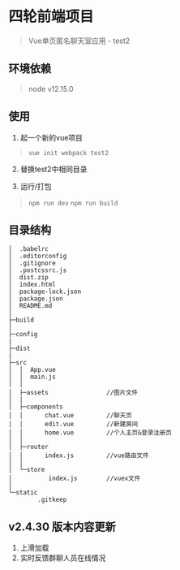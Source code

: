 四轮前端项目
===========================================

>Vue单页匿名聊天室应用 - test2

环境依赖
------------------

>node v12.15.0

使用
------------------
1. 起一个新的vue项目
>`vue init webpack test2`

2. 替换test2中相同目录

3. 运行/打包
>`npm run dev`
>`npm run build`

目录结构
------------------
```
│  .babelrc
│  .editorconfig
│  .gitignore
│  .postcssrc.js
│  dist.zip
│  index.html
│  package-lock.json
│  package.json
│  README.md
│
├─build
│
├─config
|
├─dist
|
├─src
│  │  App.vue
│  │  main.js
│  │
│  ├─assets                //图片文件
│  |
│  ├─components           
│  │      chat.vue         //聊天页
│  │      edit.vue         //新建房间
│  │      home.vue         //个人主页&登录注册页
│  │
│  ├─router
│  │      index.js         //vue路由文件
│  │
│  └─store
│          index.js        //vuex文件
│
└─static
        .gitkeep
```

v2.4.30 版本内容更新
------------------
1. 上滑加载
2. 实时反馈群聊人员在线情况
